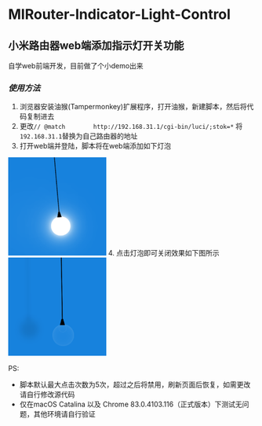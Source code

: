 # MIRouter-Indicator-Light-Control
## 小米路由器web端添加指示灯开关功能

自学web前端开发，目前做了个小demo出来

### *使用方法*

1. 浏览器安装油猴(Tampermonkey)扩展程序，打开油猴，新建脚本，然后将代码复制进去
2. 更改`// @match        http://192.168.31.1/cgi-bin/luci/;stok=*` 将 `192.168.31.1`替换为自己路由器的地址
3. 打开web端并登陆，脚本将在web端添加如下灯泡
<img src='./image/led_on.png'  width = '200px'>
4. 点击灯泡即可关闭效果如下图所示
<img src='./image/led_off.png'  width = '200px'>

PS:
+ 脚本默认最大点击次数为5次，超过之后将禁用，刷新页面后恢复，如需更改请自行修改源代码
+ 仅在macOS Catalina 以及 Chrome 83.0.4103.116（正式版本）下测试无问题，其他环境请自行验证





